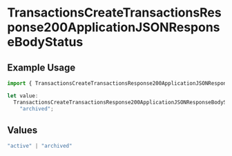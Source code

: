 # TransactionsCreateTransactionsResponse200ApplicationJSONResponseBodyStatus

## Example Usage

```typescript
import { TransactionsCreateTransactionsResponse200ApplicationJSONResponseBodyStatus } from "open-billing/models/operations";

let value:
  TransactionsCreateTransactionsResponse200ApplicationJSONResponseBodyStatus =
    "archived";
```

## Values

```typescript
"active" | "archived"
```